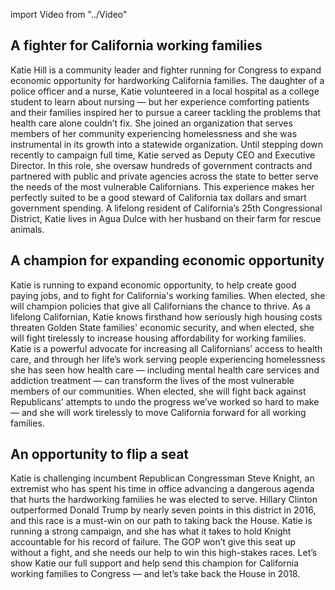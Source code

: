 import Video from "../Video"

## A fighter for California working families

Katie Hill is a community leader and fighter running for Congress to expand economic opportunity for hardworking California families. The daughter of a police officer and a nurse, Katie volunteered in a local hospital as a college student to learn about nursing — but her experience comforting patients and their families inspired her to pursue a career tackling the problems that health care alone couldn’t fix. She joined an organization that serves members of her community experiencing homelessness and she was instrumental in its growth into a statewide organization. Until stepping down recently to campaign full time, Katie served as Deputy CEO and Executive Director. In this role, she oversaw hundreds of government contracts and partnered with public and private agencies across the state to better serve the needs of the most vulnerable Californians. This experience makes her perfectly suited to be a good steward of California tax dollars and smart government spending. A lifelong resident of California’s 25th Congressional District, Katie lives in Agua Dulce with her husband on their farm for rescue animals.

## A champion for expanding economic opportunity

Katie is running to expand economic opportunity, to help create good paying jobs, and to fight for California's working families. When elected, she will champion policies that give all Californians the chance to thrive. As a lifelong Californian, Katie knows firsthand how seriously high housing costs threaten Golden State families' economic security, and when elected, she will fight tirelessly to increase housing affordability for working families. Katie is a powerful advocate for increasing all Californians’ access to health care, and through her life’s work serving people experiencing homelessness she has seen how health care — including mental health care services and addiction treatment — can transform the lives of the most vulnerable members of our communities. When elected, she will fight back against Republicans’ attempts to undo the progress we’ve worked so hard to make — and she will work tirelessly to move California forward for all working families.

## An opportunity to flip a seat

Katie is challenging incumbent Republican Congressman Steve Knight, an extremist who has spent his time in office advancing a dangerous agenda that hurts the hardworking families he was elected to serve. Hillary Clinton outperformed Donald Trump by nearly seven points in this district in 2016, and this race is a must-win on our path to taking back the House. Katie is running a strong campaign, and she has what it takes to hold Knight accountable for his record of failure. The GOP won’t give this seat up without a fight, and she needs our help to win this high-stakes races. Let’s show Katie our full support and help send this champion for California working families to Congress — and let’s take back the House in 2018.


